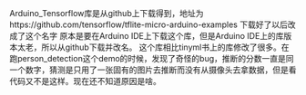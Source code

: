 Arduino_Tensorflow库是从github上下载得到，地址为https://github.com/tensorflow/tflite-micro-arduino-examples
下载好了以后改成了这个名字
原本是要在Arduino IDE上下载这个库，但是Arduino IDE上的库版本太老，所以从github下载并改名。
这个库相比tinyml书上的库修改了很多。在跑person_detection这个demo的时候，发现了奇怪的bug，推断的分数一直是同一个数字，猜测是只用了一张固有的图片去推断而没有从摄像头去拿数据，但是看代码又不是这样。现在还不知道原因是啥。